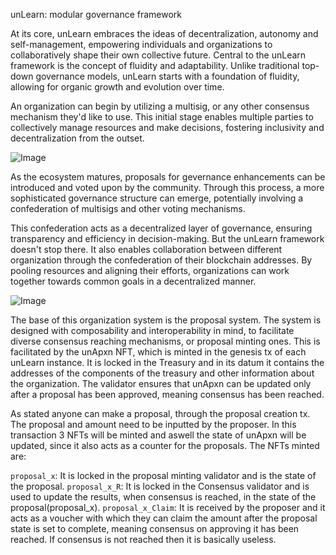 unLearn: modular governance framework

At its core, unLearn embraces the ideas of decentralization, autonomy and self-management, empowering individuals and organizations to collaboratively shape their own collective future. Central to the unLearn framework is the concept of fluidity and adaptability. Unlike traditional top-down governance models, unLearn starts with a foundation of fluidity, allowing for organic growth and evolution over time.

An organization can begin by utilizing a multisig, or any other consensus mechanism they'd like to use. This initial stage enables multiple parties to collectively manage resources and make decisions, fostering inclusivity and decentralization from the outset.

![Image](https://raw.githubusercontent.com/astodialo/unlearn/main/assets/img/multisig%20unLearn.png)

As the ecosystem matures, proposals for gevernance enhancements can be introduced and voted upon by the community. Through this process, a more sophisticated governance structure can emerge, potentially involving a confederation of multisigs and other voting mechanisms.

This confederation acts as a decentralized layer of governance, ensuring transparency and efficiency in decision-making. But the unLearn framework doesn't stop there. It also enables collaboration between different organization through the confederation of their blockchain addresses. By pooling resources and aligning their efforts, organizations can work together towards common goals in a decentralized manner.

![Image](https://raw.githubusercontent.com/astodialo/unlearn/main/assets/img/unLearn%20members%20transition.png)

The base of this organization system is the proposal system. The system is designed with composability and interoperability in mind, to facilitate diverse consensus reaching mechanisms, or proposal minting ones. This is facilitated by the unApxn NFT, which is minted in the genesis tx of each unLearn instance. It is locked in the Treasury and in its datum it contains the addresses of the components of the treasury and other information about the organization. The validator ensures that unApxn can be updated only after a proposal has been approved, meaning consensus has been reached.

As stated anyone can make a proposal, through the proposal creation tx. The proposal and amount need to be inputted by the proposer. In this transaction 3 NFTs will be minted and aswell the state of unApxn will be updated, since it also acts as a counter for the proposals. The NFTs minted are:

```proposal_x```: It is locked in the proposal minting validator and is the state of the proposal.
```proposal_x_R```: It is locked in the Consensus validator and is used to update the results, when consensus is reached, in the state of the proposal(proposal_x).
```proposal_x_Claim```: It is received by the proposer and it acts as a voucher with which they can claim the amount after the proposal state is set to complete, meaning consensus on approving it has been reached. If consensus is not reached then it is basically useless.

